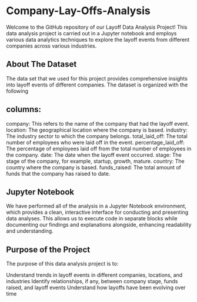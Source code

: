 # Company-Lay-Offs-Analysis
Welcome to the GitHub repository of our Layoff Data Analysis Project! This data analysis project is carried out in a Jupyter notebook and employs various data analytics techniques to explore the layoff events from different companies across various industries.

## About The Dataset
The data set that we used for this project provides comprehensive insights into layoff events of different companies. The dataset is organized with the following 

## columns:
company: This refers to the name of the company that had the layoff event.
location: The geographical location where the company is based.
industry: The industry sector to which the company belongs.
total_laid_off: The total number of employees who were laid off in the event.
percentage_laid_off: The percentage of employees laid off from the total number of employees in the company.
date: The date when the layoff event occurred.
stage: The stage of the company, for example, startup, growth, mature.
country: The country where the company is based.
funds_raised: The total amount of funds that the company has raised to date.

## Jupyter Notebook
We have performed all of the analysis in a Jupyter Notebook environment, which provides a clean, interactive interface for conducting and presenting data analyses. This allows us to execute code in separate blocks while documenting our findings and explanations alongside, enhancing readability and understanding.

## Purpose of the Project
The purpose of this data analysis project is to:

Understand trends in layoff events in different companies, locations, and industries
Identify relationships, if any, between company stage, funds raised, and layoff events
Understand how layoffs have been evolving over time
